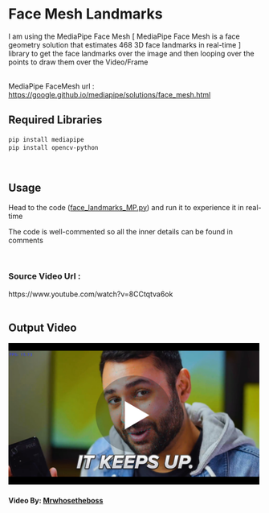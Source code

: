 # Face Mesh Landmarks


I am using the MediaPipe Face Mesh [ MediaPipe Face Mesh is a face geometry solution that estimates 468 3D face landmarks in real-time ] library to get the face landmarks over the image and then looping over the points to draw them over the Video/Frame <br/><br/>

MediaPipe FaceMesh url : https://google.github.io/mediapipe/solutions/face_mesh.html
<h2>Required Libraries</h2>

    pip install mediapipe
    pip install opencv-python
    
    
</br>

<h2>Usage</h2>
Head to the code (<a href="/face_landmarks_MP.py">face_landmarks_MP.py</a>) and run it to experience it in real-time

The code is well-commented so all the inner details can be found in comments


</br>

<h3>Source Video Url :</h3> https://www.youtube.com/watch?v=8CCtqtva6ok
<br/><br/>

<h2>Output Video</h2>
<a href="https://drive.google.com/file/d/1vnYodDGbuvfJbauj41aEfubLoCDUaXh_/view?usp=sharing"><img src="/screen.png" width=500></a>

<h4>Video By: <a href="https://www.youtube.com/channel/UCMiJRAwDNSNzuYeN2uWa0pA"> Mrwhosetheboss</a> </h4>
